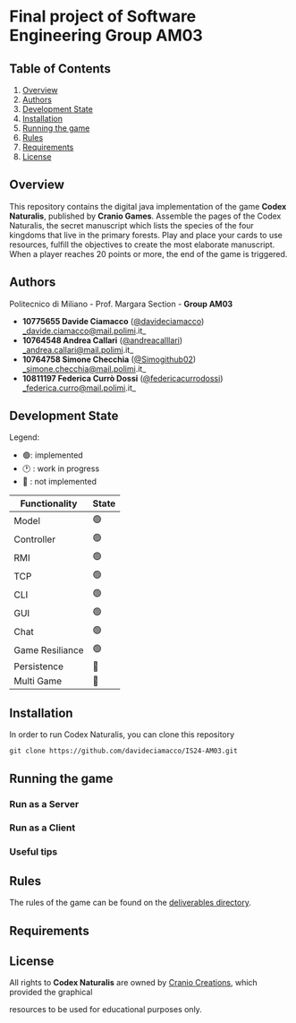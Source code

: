 # Final project of Software Engineering Group AM03

## Table of Contents
1. [Overview](#Overview)
2. [Authors](#Authors)
3. [Development State](#Development-State)
4. [Installation](#Installation)
5. [Running the game](#Running-the-game)
6. [Rules](#Rules)
7. [Requirements](#Requirements)
8. [License](#License)

## Overview
This repository contains the digital java implementation of the game **Codex Naturalis**, published by **Cranio Games**.
Assemble the pages of the Codex Naturalis, the secret manuscript which lists the species of the four kingdoms that live in the primary forests. Play and place your cards to use resources, fulfill the objectives to create the most elaborate manuscript. When a player reaches 20 points or more, the end of the game is triggered.

## Authors
Politecnico di Miliano - Prof. Margara Section - **Group AM03**
-  **10775655 Davide Ciamacco**   ([@davideciamacco](https://github.com/davideciamacco)) _davide.ciamacco@mail.polimi.it_
-  **10764548 Andrea Callari** ([@andreacalllari](https://github.com/andreacallari)) _andrea.callari@mail.polimi.it_
-  **10764758 Simone Checchia** ([@Simogithub02](https://github.com/Simogithub02)) _simone.checchia@mail.polimi.it_
-  **10811197 Federica Currò Dossi** ([@federicacurrodossi](https://github.com/federicacurrodossi)) _federica.curro@mail.polimi.it_


## Development State
Legend:

- :green_circle:: implemented
- :clock1: : work in progress
- :stop_sign: : not implemented

| Functionality   | State          |
|-----------------|----------------|
| Model           | :green_circle: |
| Controller      | :green_circle: |
| RMI             | :green_circle: |
| TCP             | :green_circle: |
| CLI             | :green_circle: |
| GUI             | :green_circle:       |
| Chat            | :green_circle: |
| Game Resiliance | :green_circle:     |
| Persistence     | :stop_sign:    |
| Multi Game      | :stop_sign:    |





## Installation
In order to run Codex Naturalis, you can clone this repository
```
git clone https://github.com/davideciamacco/IS24-AM03.git
```

## Running the game

### Run as a Server

### Run as a Client

### Useful tips

## Rules
The rules of the game can be found on the [deliverables directory]().

## Requirements

## License
All rights to **Codex Naturalis** are owned by [Cranio Creations](https://www.craniocreations.it/),  which provided the graphical

resources to be used for educational purposes only.
